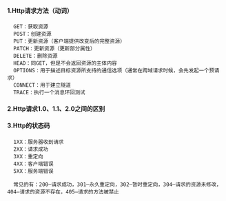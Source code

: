 <!--
 * @Author: your name
 * @Date: 2021-02-21 15:58:59
 * @LastEditTime: 2021-02-21 23:04:22
 * @LastEditors: Please set LastEditors
 * @Description: In User Settings Edit
 * @FilePath: /Front-End-Notebook/http.md
-->
#### 1.Http请求方法（动词）
```
  GET：获取资源
  POST：创建资源
  PUT：更新资源（客户端提供改变后的完整资源）
  PATCH：更新资源（更新部分属性）
  DELETE：删除资源
  HEAD：同GET，但是不会返回资源的主体内容
  OPTIONS：用于描述目标资源所支持的通信选项（通常在跨域请求时候，会先发起一个预请求）
  CONNECT：用于建立隧道
  TRACE：执行一个消息环回测试
```

#### 2.Http请求1.0、1.1、2.0之间的区别

#### 3.Http的状态码
```
  1XX：服务器收到请求
  2XX：请求成功
  3XX：重定向
  4XX：客户端错误
  5XX：服务端错误

  常见的有：200—请求成功，301—永久重定向，302—暂时重定向，304—请求的资源未修改，404—请求的资源不存在，405—请求的方法被禁止
```